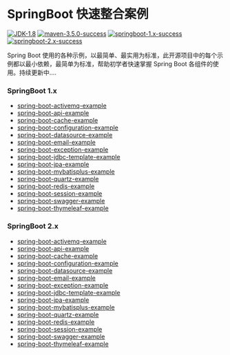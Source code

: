 # SpringBoot 快速整合案例

[![JDK-1.8](https://img.shields.io/badge/JDK-1.8-yellowgreen)](https://img.shields.io/badge/JDK-1.8-yellowgreen.svg)
[![maven-3.5.0-success](https://img.shields.io/badge/maven-3.5.0-success)](https://img.shields.io/badge/maven-3.5.0-success.svg)
[![springboot-1.x-success](https://img.shields.io/badge/springboot-1.x-success)](https://img.shields.io/badge/springboot-1.x-success.svg)
[![springboot-2.x-success](https://img.shields.io/badge/springboot-2.x-success)](https://img.shields.io/badge/springboot-2.x-success.svg)

Spring Boot 使用的各种示例，以最简单、最实用为标准，此开源项目中的每个示例都以最小依赖，最简单为标准，帮助初学者快速掌握 Spring Boot 各组件的使用。持续更新中....

### SpringBoot 1.x

- [spring-boot-activemq-example](https://github.com/JiangYongKang/spring-boot-examples/tree/spring-boot-1.x/spring-boot-activemq-example)
- [spring-boot-api-example](https://github.com/JiangYongKang/spring-boot-examples/tree/spring-boot-1.x/spring-boot-api-example)
- [spring-boot-cache-example](https://github.com/JiangYongKang/spring-boot-examples/tree/spring-boot-1.x/spring-boot-cache-example)
- [spring-boot-configuration-example](https://github.com/JiangYongKang/spring-boot-examples/tree/spring-boot-1.x/spring-boot-configuration-example)
- [spring-boot-datasource-example](https://github.com/JiangYongKang/spring-boot-examples/tree/spring-boot-1.x/spring-boot-datasource-example)
- [spring-boot-email-example](https://github.com/JiangYongKang/spring-boot-examples/tree/spring-boot-1.x/spring-boot-email-example)
- [spring-boot-exception-example](https://github.com/JiangYongKang/spring-boot-examples/tree/spring-boot-1.x/spring-boot-exception-example)
- [spring-boot-jdbc-template-example](https://github.com/JiangYongKang/spring-boot-examples/tree/spring-boot-1.x/spring-boot-jdbc-template-example)
- [spring-boot-jpa-example](https://github.com/JiangYongKang/spring-boot-examples/tree/spring-boot-1.x/spring-boot-jpa-example)
- [spring-boot-mybatisplus-example](https://github.com/JiangYongKang/spring-boot-examples/tree/spring-boot-1.x/spring-boot-mybatisplus-example)
- [spring-boot-quartz-example](https://github.com/JiangYongKang/spring-boot-examples/tree/spring-boot-1.x/spring-boot-quartz-example)
- [spring-boot-redis-example](https://github.com/JiangYongKang/spring-boot-examples/tree/spring-boot-1.x/spring-boot-redis-example)
- [spring-boot-session-example](https://github.com/JiangYongKang/spring-boot-examples/tree/spring-boot-1.x/spring-boot-session-example)
- [spring-boot-swagger-example](https://github.com/JiangYongKang/spring-boot-examples/tree/spring-boot-1.x/spring-boot-swagger-example)
- [spring-boot-thymeleaf-example](https://github.com/JiangYongKang/spring-boot-examples/tree/spring-boot-1.x/spring-boot-thymeleaf-example)

### SpringBoot 2.x

- [spring-boot-activemq-example](https://github.com/JiangYongKang/spring-boot-examples/tree/spring-boot-2.x/spring-boot-activemq-example)
- [spring-boot-api-example](https://github.com/JiangYongKang/spring-boot-examples/tree/spring-boot-2.x/spring-boot-api-example)
- [spring-boot-cache-example](https://github.com/JiangYongKang/spring-boot-examples/tree/spring-boot-2.x/spring-boot-cache-example)
- [spring-boot-configuration-example](https://github.com/JiangYongKang/spring-boot-examples/tree/spring-boot-2.x/spring-boot-configuration-example)
- [spring-boot-datasource-example](https://github.com/JiangYongKang/spring-boot-examples/tree/spring-boot-2.x/spring-boot-datasource-example)
- [spring-boot-email-example](https://github.com/JiangYongKang/spring-boot-examples/tree/spring-boot-2.x/spring-boot-email-example)
- [spring-boot-exception-example](https://github.com/JiangYongKang/spring-boot-examples/tree/spring-boot-2.x/spring-boot-exception-example)
- [spring-boot-jdbc-template-example](https://github.com/JiangYongKang/spring-boot-examples/tree/spring-boot-2.x/spring-boot-jdbc-template-example)
- [spring-boot-jpa-example](https://github.com/JiangYongKang/spring-boot-examples/tree/spring-boot-2.x/spring-boot-jpa-example)
- [spring-boot-mybatisplus-example](https://github.com/JiangYongKang/spring-boot-examples/tree/spring-boot-2.x/spring-boot-mybatisplus-example)
- [spring-boot-quartz-example](https://github.com/JiangYongKang/spring-boot-examples/tree/spring-boot-2.x/spring-boot-quartz-example)
- [spring-boot-redis-example](https://github.com/JiangYongKang/spring-boot-examples/tree/spring-boot-2.x/spring-boot-redis-example)
- [spring-boot-session-example](https://github.com/JiangYongKang/spring-boot-examples/tree/spring-boot-2.x/spring-boot-session-example)
- [spring-boot-swagger-example](https://github.com/JiangYongKang/spring-boot-examples/tree/spring-boot-2.x/spring-boot-swagger-example)
- [spring-boot-thymeleaf-example](https://github.com/JiangYongKang/spring-boot-examples/tree/spring-boot-2.x/spring-boot-thymeleaf-example)
